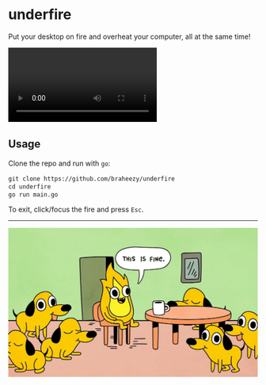 # underfire

Put your desktop on fire and overheat your computer, all at the same time!

![demo](/assets/demo.mov)

## Usage

Clone the repo and run with `go`:

    git clone https://github.com/braheezy/underfire
    cd underfire
    go run main.go

To exit, click/focus the fire and press `Esc`.

---

![this is fine](/assets/fine.jpg)
